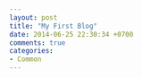 ```yaml
---
layout: post
title: "My First Blog"
date: 2014-06-25 22:30:34 +0700
comments: true
categories:
- Common
---
```

